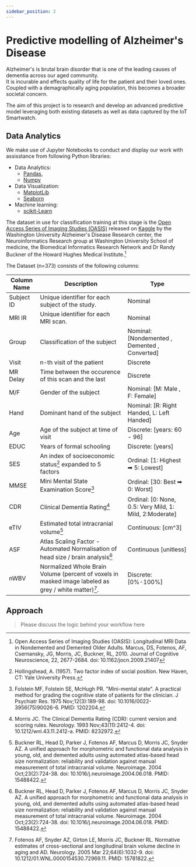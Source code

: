 ```yaml
---
sidebar_position: 2
---
```

# Predictive modelling of Alzheimer's Disease

Alzheimer's is brutal brain disorder that is one of the leading causes of dementia across our aged community.  
It is incurable and effects quality of life for the patient and their loved ones. Coupled with a demagraphically aging population, this becomes a broader societal concern.  

The aim of this project is to research and develop an advanced predictive model leveraging both existing datasets as well as data captured by the IoT Smartwatch. 

## Data Analytics

We make use of Jupyter Notebooks to conduct and display our work with assisstance from following Python libraries:
- Data Analytics:
    - [Pandas](https://pandas.pydata.org/docs/user_guide/index.html#user-guide), 
    - [Numpy](https://numpy.org/doc/stable/user/index.html#user)
- Data Visualization:
    - [MatplotLib](https://matplotlib.org/stable/users/index.html)
    - [Seaborn](https://seaborn.pydata.org/api.html) 
- Machine learning:
    - [scikit-Learn](https://scikit-learn.org/stable/user_guide.html)

The dataset in use for classification training at this stage is the [Open Access Series of Imaging Studies (OASIS)](https://sites.wustl.edu/oasisbrains/) released on [Kaggle](https://www.kaggle.com/datasets/jboysen/mri-and-alzheimers/data) by the Washington University Alzheimer's Disease Research center, the Neuroinformatics Research group at Washington University School of medicine, the Biomedical Informatics Research Network and Dr Randy Buckner of the Howard Hughes Medical Institute.[^1]

The Dataset (n=373) consists of the following columns:  


|Column Name| Description| Type|
|-|-|-|
|Subject ID | Unique identifier for each subject of the study.|Nominal|
|MRI IR| Unique identifier for each MRI scan.|Nominal|
|Group| Classification of the subject|Nominal: [Nondemented , Demented , Converted]|
|Visit| n-th visit of the patient|Discrete|
|MR Delay|Time between the occurence of this scan and the last| Discrete|
|M/F|Gender of the subject|Nominal: [M: Male , F: Female]|
|Hand|Dominant hand of the subject |Nominal: [R: Right Handed, L: Left Handed]|
|Age|Age of the subject at time of visit| Discrete: [years: 60 - 96]|
|EDUC|Years of formal schooling|Discrete: [years]|
|SES|An index of socioeconomic status[^2] expanded to 5 factors| Ordinal:  [1: Highest ➡ 5: Lowest] |
|MMSE|Mini Mental State Examination Score[^3]|Ordinal: [30: Best ➡ 0: Worst]|
|CDR|Clinical Dementia Rating[^4]|Ordinal: [0: None, 0.5: Very Mild, 1: Mild, 2:Moderate]|
|eTIV|Estimated total intracranial volume[^5]|Continuous: [cm^3]|
|ASF|Atlas Scaling Factor - Automated Normalisation of head size / brain analysis[^5]|Continuous [unitless]|
|nWBV|Normalized Whole Brain Volume (percent of voxels in masked image labeled as grey / white matter)[^6].|Discrete: [0%-100%]|

## Approach

>Please discuss the logic behind your workflow here




[^1]: Open Access Series of Imaging Studies (OASIS): Longitudinal MRI Data in Nondemented and Demented Older Adults. Marcus, DS, Fotenos, AF, Csernansky, JG, Morris, JC, Buckner, RL, 2010. Journal of Cognitive Neuroscience, 22, 2677-2684. doi: 10.1162/jocn.2009.21407

[^2]: Hollingshead, A. (1957). Two factor index of social position. New Haven, CT: Yale University Press.

[^3]: Folstein MF, Folstein SE, McHugh PR. "Mini-mental state". A practical method for grading the cognitive state of patients for the clinician. J Psychiatr Res. 1975 Nov;12(3):189-98. doi: 10.1016/0022-3956(75)90026-6. PMID: 1202204.

[^4]: Morris JC. The Clinical Dementia Rating (CDR): current version and scoring rules. Neurology. 1993 Nov;43(11):2412-4. doi: 10.1212/wnl.43.11.2412-a. PMID: 8232972.

[^5]: Buckner RL, Head D, Parker J, Fotenos AF, Marcus D, Morris JC, Snyder AZ. A unified approach for morphometric and functional data analysis in young, old, and demented adults using automated atlas-based head size normalization: reliability and validation against manual measurement of total intracranial volume. Neuroimage. 2004 Oct;23(2):724-38. doi: 10.1016/j.neuroimage.2004.06.018. PMID: 15488422.

[^6]: Fotenos AF, Snyder AZ, Girton LE, Morris JC, Buckner RL. Normative estimates of cross-sectional and longitudinal brain volume decline in aging and AD. Neurology. 2005 Mar 22;64(6):1032-9. doi: 10.1212/01.WNL.0000154530.72969.11. PMID: 15781822.
